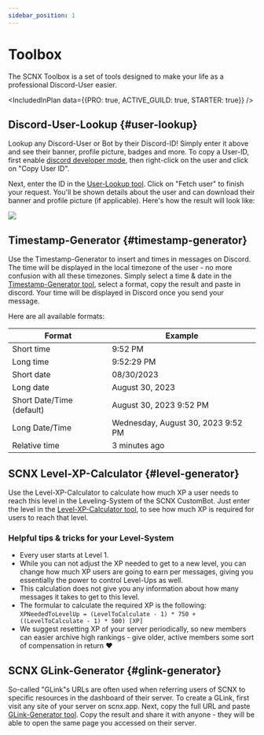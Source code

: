 ```yaml
---
sidebar_position: 1
---
```


# Toolbox

The SCNX Toolbox is a set of tools designed to make your life as a professional Discord-User easier.

<IncludedInPlan data={{PRO: true, ACTIVE_GUILD: true, STARTER: true}} />

## Discord-User-Lookup {#user-lookup}

Lookup any Discord-User or Bot by their Discord-ID! Simply enter it above and see their banner, profile picture, badges
and more. To copy a User-ID, first
enable [discord developer mode](https://faq.scnx.app/discord-entwicklermodus-aktivieren/), then right-click on the user
and click on "Copy User ID".

Next, enter the ID in the [User-Lookup tool](https://scnx.app/user/tools?page=user-lookup). Click on "Fetch user" to
finish your request. You'll be shown details about the user and can download their banner and profile picture (if
applicable). Here's how the result will look like:

![](@site/docs/assets/scnx/user/toolbox/result.png)

## Timestamp-Generator {#timestamp-generator}

Use the Timestamp-Generator to insert and times in messages on Discord. The time will be displayed in the local timezone
of the user - no more confusion with all these timezones. Simply select a time & date in
the [Timestamp-Generator tool](https://scnx.app/user/tools?page=timestamp-generator), select a format, copy the
result and paste in discord. Your time will be displayed in Discord once you send your message.

Here are all available formats:

| Format                    | Example                             |
|---------------------------|-------------------------------------|
| Short time                | 9:52 PM                             |
| Long time                 | 9:52:29 PM                          |
| Short date                | 08/30/2023                          |
| Long date                 | August 30, 2023                     |
| Short Date/Time (default) | August 30, 2023 9:52 PM             |
| Long Date/Time            | Wednesday, August 30, 2023 9:52 PM  |
| Relative time             | 3 minutes ago                       |

## SCNX Level-XP-Calculator {#level-generator}

Use the Level-XP-Calculator to calculate how much XP a user needs to reach this level in the Leveling-System of the SCNX
CustomBot. Just enter the level in
the [Level-XP-Calculator tool](https://scnx.app/user/tools?page=level-calculator), to see how much XP is required for
users to reach that level.

### Helpful tips & tricks for your Level-System

* Every user starts at Level 1.
* While you can not adjust the XP needed to get to a new level, you can change how much XP users are going to earn per
  messages, giving you essentially the power to control Level-Ups as well.
* This calculation does not give you any information about how many messages it takes to get to this level.
* The formular to calculate the required XP is the
  following: `XPNeededToLevelUp = (LevelToCalculate - 1) * 750 + ((LevelToCalculate - 1) * 500) [XP]`
* We suggest resetting XP of your server periodically, so new members can easier archive high rankings - give older,
  active members some sort of compensation in return :heart:

## SCNX GLink-Generator {#glink-generator}

So-called "GLink"s URLs are often used when referring users of SCNX to specific resources in the dashboard of their
server. To create a GLink, first visit any site of your server on scnx.app. Next, copy the full URL and
paste [GLink-Generator tool](https://scnx.app/user/tools?page=glink-generator). Copy the result and share it with
anyone - they will be able to open the same page you accessed on
their server.
